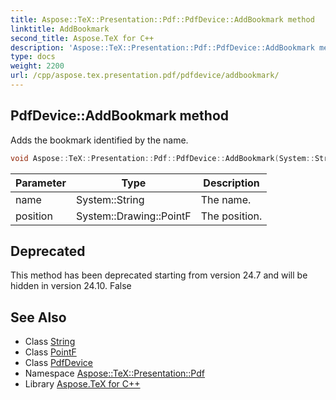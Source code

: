 ```yaml
---
title: Aspose::TeX::Presentation::Pdf::PdfDevice::AddBookmark method
linktitle: AddBookmark
second_title: Aspose.TeX for C++
description: 'Aspose::TeX::Presentation::Pdf::PdfDevice::AddBookmark method. Adds the bookmark identified by the name in C++.'
type: docs
weight: 2200
url: /cpp/aspose.tex.presentation.pdf/pdfdevice/addbookmark/
---
```

## PdfDevice::AddBookmark method


Adds the bookmark identified by the name.

```cpp
void Aspose::TeX::Presentation::Pdf::PdfDevice::AddBookmark(System::String name, System::Drawing::PointF position) override
```


| Parameter | Type | Description |
| --- | --- | --- |
| name | System::String | The name. |
| position | System::Drawing::PointF | The position. |

## Deprecated
This method has been deprecated starting from version 24.7 and will be hidden in version 24.10. False 

## See Also

* Class [String](../../../system/string/)
* Class [PointF](../../../system.drawing/pointf/)
* Class [PdfDevice](../)
* Namespace [Aspose::TeX::Presentation::Pdf](../../)
* Library [Aspose.TeX for C++](../../../)
